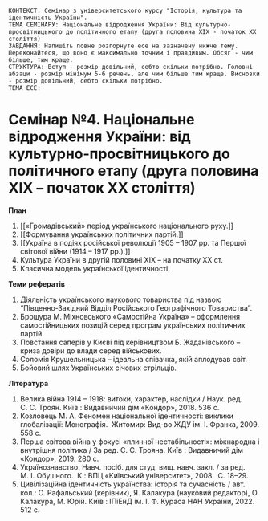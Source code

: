```
КОНТЕКСТ: Семінар з університетського курсу "Історія, культура та ідентичність України".
ТЕМА СЕМІНАРУ: Національне відродження України: Від культурно-просвітницького до політичного етапу (друга половина ХІХ - початок ХХ століття)
ЗАВДАННЯ: Напишіть повне розгорнуте есе на зазначену нижче тему. Переконайтеся, що воно є максимально точним і правдивим. Обсяг - чим більше, тим краще.
СТРУКТУРА: Вступ - розмір довільний, себто скільки потрібно. Головні абзаци - розмір мінімум 5-6 речень, але чим більше тим краще. Висновки - розмір довільний, себто скільки потрібно.
ТЕМА ЕСЕ:
```

# Семінар №4. Національне відродження України: від культурно-просвітницького до політичного етапу (друга половина ХІХ – початок ХХ століття)

**План**

1. [[«Громадівський» період українського національного руху.]]
2. [[Формування українських політичних партій.]]
3. [[Україна в подіях російської революції 1905 – 1907 рр. та Першої світової війни (1914 – 1917 рр.).]]
4. Культура України в другій половині XIX – на початку XX ст.
5. Класична модель української ідентичності.

**Теми рефератів**

1. Діяльність українського наукового товариства під назвою “Південно-Західний Відділ Російського Географічного Товариства”.
2. Брошура М. Міхновського «Самостійна Україна» – оформлення самостійницьких позицій серед програм українських політичних партій.
3. Повстання саперів у Києві під керівництвом Б. Жаданівського – криза довіри до влади серед військових.
4. Соломія Крушельницька – ідеальна співачка, якій аплодував світ.
5. Бойовий шлях Українських січових стрільців.

**Література**

1. Велика війна 1914 – 1918: витоки, характер, наслідки / Наук. ред. С. С. Троян. Київ : Видавничий дім «Кондор», 2018. 536 с.
2. Козловець М. А. Феномен національної ідентичності: виклики глобалізації: Монографія.  Житомир: Вид-во ЖДУ ім. І. Франка, 2009.  558 с.
3. Перша світова війна у фокусі «плинної нестабільності»: міжнародна і внутрішня політика / За ред. С. С. Трояна. Київ : Видавничий дім «Кондор», 2019. 280 с.
4. Українознавство: Навч. посіб. для студ. вищ. навч. закл. / за ред. М. І. Обушного.  К.: ВПЦ «Київський університет», 2008.  С. 18–29.
5. Цивілізаційна ідентичність українства: історія та сучасність / авт. кол.: О. Рафальський (керівник), Я. Калакура (науковий редактор), О. Калакура, М. Юрій. Київ : ІПіЕнД ім. І. Ф. Кураса НАН України, 2022. 512 с.
